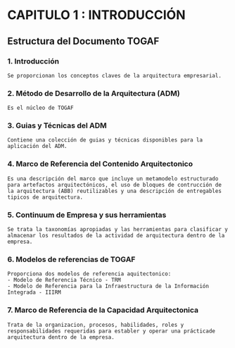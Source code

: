 # CAPITULO 1 : INTRODUCCIÓN

## Estructura del Documento TOGAF

### 1. Introducción
    Se proporcionan los conceptos claves de la arquitectura empresarial.
 
### 2. Método de Desarrollo de la Arquitectura (ADM)
    Es el núcleo de TOGAF

### 3. Guias y Técnicas del ADM
    Contiene una colección de guias y técnicas disponibles para la aplicación del ADM.

### 4. Marco de Referencia del Contenido Arquitectonico
    Es una descripción del marco que incluye un metamodelo estructurado para artefactos arquitectónicos, el uso de bloques de contrucción de la arquitectura (ABB) reutilizables y una descripción de entregables tipicos de arquitectura.

### 5. Continuum de Empresa y sus herramientas
    Se trata la taxonomías apropiadas y las herramientas para clasificar y almacenar los resultados de la actividad de arquitectura dentro de la empresa.

### 6. Modelos de referencias de TOGAF
    Proporciona dos modelos de referencia aquitectonico:
    - Modelo de Referencia Técnico - TRM
    - Modelo de Referencia para la Infraestructura de la Información Integrada - IIIRM

### 7. Marco de Referencia de la Capacidad Arquitectonica
    Trata de la organizacion, procesos, habilidades, roles y responsabilidades requeridas para establer y operar una prácticade arquitectura dentro de la empresa.